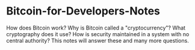 # Bitcoin-for-Developers-Notes
How does Bitcoin work? Why is Bitcoin called a "cryptocurrency"?
What cryptography does it use? 
How is security maintained in a system with no central authority? This notes will answer these and many more questions.

